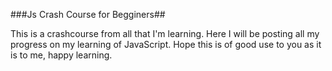 ###Js Crash Course for Begginers##

This is a crashcourse from all that I'm learning. Here I will be posting all my progress on my learning of JavaScript.
Hope this is of good use to you as it is to me, happy learning.
